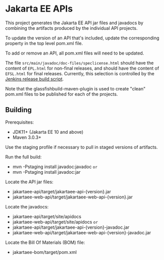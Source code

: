 Jakarta EE APIs
===============

This project generates the Jakarta EE API jar files and javadocs
by combining the artifacts produced by the individual API projects.

To update the version of an API that's included, update the corresponding
property in the top level pom.xml file.

To add or remove an API, all pom.xml files will need to be updated.

The file `src/main/javadoc/doc-files/speclicense.html` should have the content of
`EPL.html` for non-final releases, and should have the
content of `EFSL.html` for final releases.
Currently, this selection is controlled by the [Jenkins release build script](https://ci.eclipse.org/jakartaee-platform/job/release/).

Note that the glassfishbuild-maven-plugin is used to create "clean"
pom.xml files to be published for each of the projects.

Building
--------

Prerequisites:

* JDK11+ (Jakarta EE 10 and above)
* Maven 3.0.3+

Use the staging profile if necessary to pull in staged versions of artifacts.

Run the full build:

- mvn -Pstaging install javadoc:javadoc 
`or`
- mvn -Pstaging install javadoc:jar

Locate the API jar files:
- jakartaee-api/target/jakartaee-api-{version}.jar
- jakartaee-web-api/target/jakartaee-web-api-{version}.jar

Locate the javadocs:
- jakartaee-api/target/site/apidocs
- jakartaee-web-api/target/site/apidocs
`or`
- jakartaee-api/target/jakartaee-api-{version}-javadoc.jar
- jakartaee-web-api/target/jakartaee-web-api-{version}-javadoc.jar


Locate the Bill Of Materials (BOM) file:
- jakartaee-bom/target/pom.xml
